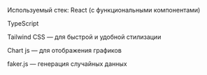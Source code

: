  Используемый стек:
React (с функциональными компонентами)

TypeScript

Tailwind CSS — для быстрой и удобной стилизации

Chart js — для отображения графиков

faker.js — генерация случайных данных


